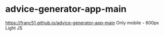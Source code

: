 ﻿# advice-generator-app-main
https://franc51.github.io/advice-generator-app-main
Only mobile - 600px
Light JS
